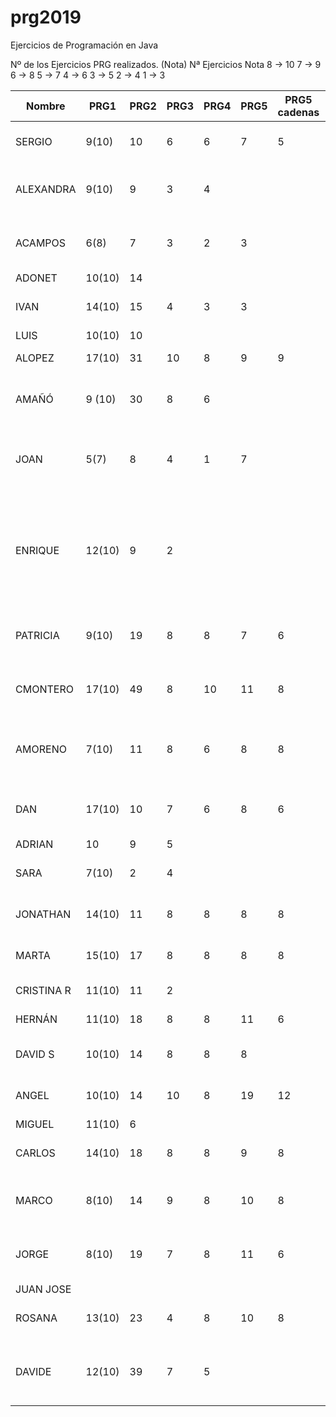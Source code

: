 # prg2019
Ejercicios de Programación en Java

Nº de los Ejercicios PRG realizados. (Nota)
Nª Ejercicios	Nota
8 ->	10
7  ->	9
6	 ->	8
5	 ->	7
4	 ->	6
3	 ->	5
2	 ->	4
1	 ->	3

| Nombre    | PRG1 | PRG2 | PRG3 | PRG4 | PRG5 | PRG5 cadenas| PRG6 | PRG7 | PRG8 |Titulo Proyecto |
| ------    | ---- | ---- | ---- | ---- | ---- | ----------- | ---- | ---- | ---- |--------------- |
| SERGIO    | 9(10)|  10  |   6  |   6  |   7  |      5      |   5  |  4   |      |8. Taller mecánico Caragols|
| ALEXANDRA | 9(10)|  9   |   3  |   4  |      |             |   3  |  1   |      |11. Gestión integral de farmacias Dorar la píldora|
| ACAMPOS   | 6(8) |  7   |   3  |   2  |   3  |             |   6  |  2   |      |7.Restaurante panza llena corazon contento   |
| ADONET    |10(10)|  14  |      |      |      |             |      |      |      |      |
| IVAN      |14(10)|  15  |   4  |   3  |   3  |             |  8   |      |      |Informatización de un economato|
| LUIS      |10(10)|  10  |      |      |      |             |      |      |      |      |
| ALOPEZ    |17(10)|  31  |  10  |   8  |   9  |      9      |  11  |   1  |      |Estacion Autobuses|
| AMAÑÓ     |9 (10)|  30  |   8  |   6  |      |             |      |      |      |Proyecto personal: Reserva Negocio|
| JOAN      |  5(7)|   8  |   4  |   1  |   7  |             |   3  |      |      |Proyecto propio: reserva y ventas entradas evento. |
| ENRIQUE   |12(10)|   9  |   2  |      |      |             |      |      |      |Sistema de abastecimiento de la sección textil de la cadena de hipermercados César Augusto, le atendemos con gusto      |
| PATRICIA  | 9(10)|  19  |   8  |   8  |   7  |      6      |  5   |  5   |      | 2. TIENDA DE ELECTRONICA DON ELECTRON     |
| CMONTERO  |17(10)|  49  |   8  |  10  |  11  |      8      |  12  |  8   |      | MyVet. Proyecto propio sobre veterinaria  
| AMORENO   | 7(10)|  11  |   8  |   6  |   8  |      8      |   8  |      |      | 3. Sistema de reserva y venta de billetes Ferrocarriles Canfranc |
| DAN       |17(10)|  10  |   7  |   6  |   8  |      6      |   6  |  2   |      |Agencia de reservas de casas rurales Teruel existe|
| ADRIAN    |  10  |   9  |   5  |      |      |             |      |      |      |      |
| SARA      | 7(10)|  2   |   4  |      |      |             |   4  |   2  |      |Proyecto personal: Fotografía |
| JONATHAN  |14(10)|  11  |   8  |   8  |  8   |      8      |   6  |      |      |9. Sistema de matriculación IES La Dolores  |
| MARTA     |15(10)|  17  |   8  |   8  |  8   |      8      |   8  |      |      |Casa de la juventud Las Fuentes |
| CRISTINA R|11(10)|  11  |   2  |      |      |             |      |      |      |   14.Gestión casal fallero   |
| HERNÁN    |11(10)|  18  |   8  |   8  |  11  |      6      |    8  |      |      |Óptica Ojo Avizar      |
| DAVID S   |10(10)|  14  |   8  |   8  |   8  |             |      |      |      | 2. Tienda de electrónica Don electrón     |
| ANGEL     |10(10)|  14  |  10  |   8  |  19  |     12      |   9   |      |      |Proyecto: Control de visitas|
| MIGUEL    |11(10)|  6   |      |      |      |             |      |      |      |      |
| CARLOS    |14(10)|  18  |   8  |   8  |  9    |        8      |   7  |      |      | Programa de Inventario de Productos  |
| MARCO     | 8(10)|  14  |   9  |   8  |  10  |      8      |   9  |   6   |      |    Proyecto personal: Plataforma de podcast  |
| JORGE     | 8(10)|  19  |   7  |   8  |  11   |     6      |   9  |  6    |      |Comunidad de propietarios del edificio Villahermosa      |
| JUAN JOSE |      |      |      |      |      |             |      |      |      |      |
| ROSANA    |13(10)|  23  |   4  |   8  |  10  |     8       |   8  |      |      |Proyecto propio: Fem marketing     |
| DAVIDE    |12(10)|  39  |   7  |   5  |      |             |      |      |      |Proyecto personal: Laboratorio de control de calidad      |

